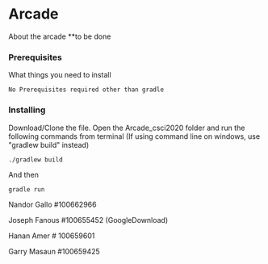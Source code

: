 # Arcade

About the arcade **to be done

### Prerequisites

What things you need to install

```
No Prerequisites required other than gradle
```

### Installing

Download/Clone the file. Open the Arcade_csci2020 folder and run the following commands from terminal (If using command line on windows,
use "gradlew build" instead)
```
./gradlew build
```

And then

```
gradle run
```


Nandor Gallo #100662966

Joseph Fanous #100655452 (GoogleDownload)

Hanan Amer # 100659601

Garry Masaun #100659425
